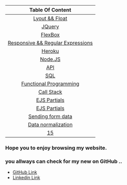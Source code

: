 | Table Of Content  | 
| :-----------------: |
|  [Lyout && Float](https://omar-zoubi.github.io/reading-notes/reading301/reading01) |
|  [JQuery](https://omar-zoubi.github.io/reading-notes/reading301/reading02) |
|  [FlexBox](https://omar-zoubi.github.io/reading-notes/reading301/reading03) |
|  [Responsive && Regular Expressions ](https://omar-zoubi.github.io/reading-notes/reading301/reading04) |
|  [Heroku](https://omar-zoubi.github.io/reading-notes/reading301/reading05) |
|  [Node.JS](https://omar-zoubi.github.io/reading-notes/reading301/reading06) |
|  [API](https://omar-zoubi.github.io/reading-notes/reading301/reading07) |
|  [SQL](https://omar-zoubi.github.io/reading-notes/reading301/reading08) |
|  [Functional Programming](https://omar-zoubi.github.io/reading-notes/reading301/reading09) |
|  [Call Stack](https://omar-zoubi.github.io/reading-notes/reading301/reading10) |
|  [EJS Partials](https://omar-zoubi.github.io/reading-notes/reading301/reading11) |
|  [EJS Partials](https://omar-zoubi.github.io/reading-notes/reading301/reading12) |
|  [Sending form data](https://omar-zoubi.github.io/reading-notes/reading301/reading13) |
|  [Data normalization ](https://omar-zoubi.github.io/reading-notes/reading301/reading14) |
|  [15]() |

### Hope you to enjoy browsing my website. 
### you allways can check for my new on GitHub ..

- [GitHub Link](https://github.com/Omar-zoubi)
- [Linkedin Link](https://www.linkedin.com/in/omar-alzoubi-54034bb4/)

